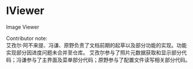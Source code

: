 # IViewer
Image Viewer

Contributor note:  
艾孜尔·阿不来提、冯谦、原野负责了文档前期的起草以及部分功能的实现。功能实现部分因进度问题未合并至仓库。
艾孜尔参与了照片元数据获取和显示部分代码；冯谦参与了主界面及菜单部分代码；原野参与了配置文件读写相关部分代码。
